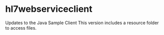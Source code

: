 # hl7webserviceclient
Updates to the Java Sample Client
This version includes a resource folder to access files.

